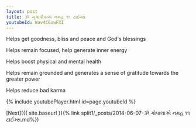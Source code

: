 ```yaml
---
layout: post
title: ૐ યુગાંધીપત્ય નમહ ૧૧ ટાઈમ્સ
youtubeId: Wav4CGuwFXI
---
```

 
 
Helps get goodness, bliss and peace and God's blessings
 
Helps remain focused, help generate inner energy 
 
Helps boost physical and mental health 
 
Helps remain grounded and generates a sense of gratitude towards the greater power 
 
Helps reduce bad karma
 
 
 
 


{% include youtubePlayer.html id=page.youtubeId %}
 
[Next]({{ site.baseurl }}{% link  split1/_posts/2014-06-07-ૐ ગોપાલાએ નમહ ૧૧ ટાઈમ્સ.md%})
 
